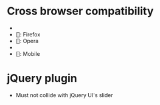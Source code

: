 # Cross browser compatibility

- [X]: Chrome
- []: Firefox
- []: Opera
- [X]: IE
- []: Mobile

# jQuery plugin

- Must not collide with jQuery UI's slider

